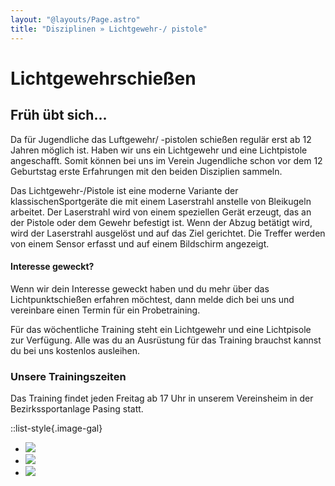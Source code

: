 ```yaml
---
layout: "@layouts/Page.astro"
title: "Disziplinen » Lichtgewehr-/ pistole"
---
```


# Lichtgewehr&shy;schießen

## Früh übt sich...

Da für Jugendliche das Luftgewehr/ -pistolen schießen regulär erst ab 12 Jahren möglich ist. Haben wir uns ein Lichtgewehr und eine Lichtpistole angeschafft. Somit können bei uns im Verein Jugendliche schon vor dem 12 Geburtstag erste Erfahrungen mit den beiden Disziplien sammeln.

Das Lichtgewehr-/Pistole ist eine moderne Variante der klassischenSportgeräte die mit einem Laserstrahl anstelle von Bleikugeln arbeitet. Der Laserstrahl wird von einem speziellen Gerät erzeugt, das an der Pistole oder dem Gewehr befestigt ist. Wenn der Abzug betätigt wird, wird der Laserstrahl ausgelöst und auf das Ziel gerichtet. Die Treffer werden von einem Sensor erfasst und auf einem Bildschirm angezeigt.

#### Interesse geweckt?

Wenn wir dein Interesse geweckt haben und du mehr über das Lichtpunktschießen erfahren möchtest, dann melde dich bei uns und vereinbare einen Termin für ein Probetraining.

Für das wöchentliche Training steht ein Lichtgewehr und eine Lichtpisole zur Verfügung. Alle was du an Ausrüstung für das Training brauchst kannst du bei uns kostenlos ausleihen.

### Unsere Trainingszeiten

Das Training findet jeden Freitag ab 17 Uhr in unserem Vereinsheim in der Bezirkssportanlage Pasing statt.

::list-style{.image-gal}

- ![](/images/uploads/img_8376.jpg)
- ![](/images/uploads/img_8377.jpg)
- ![](/images/uploads/img_8378.jpg)

